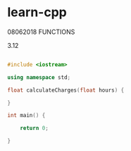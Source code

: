 # learn-cpp


08062018 FUNCTIONS

3.12
```cpp

#include <iostream>

using namespace std;

float calculateCharges(float hours) {

}

int main() {

    return 0;

}

```
